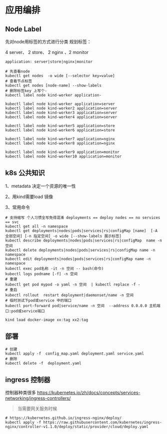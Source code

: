 # 应用编排

## Node Label

先对node用标签的方式进行分类 规划标签：

4 server、 2 store、 2 nginx 、2 monitor

```
application: server|store|nginx|monitor
```

```shell
# 先查看node
kubectl get nodes  -o wide [--selector key=value]
# 查看节点标签
kubectl get nodes [node-name] --show-labels 
# 删除标签key 上写个-
kubectl label node kind-worker application-

kubectl label node kind-worker application=server
kubectl label node kind-worker2 application=server
kubectl label node kind-worker3 application=server
kubectl label node kind-worker4 application=server

kubectl label node kind-worker5 application=store
kubectl label node kind-worker6 application=store

kubectl label node kind-worker7 application=nginx
kubectl label node kind-worker8 application=nginx

kubectl label node kind-worker9 application=monitor
kubectl label node kind-worker10 application=monitor
```

## k8s 公共知识

1、metadata 决定一个资源的唯一性

2、用kind需要load 镜像

3、常用命令

```shell
# 支持缩写 个人习惯全写免得混淆 deployments == deploy nodes == no services == svc
kubectl get all -n namespace
kubectl get deployments|nodes|pods|services|rs|configMap [name]  [-A 全部空间] [-n 指定空间] -o wide [--show-labels 展示标签] 
kubectl describe deployments|nodes|pods|services|rs|configMap  name -n 空间
kubectl delete deployments|nodes|pods|services|rs|configMap name -n namespace
kubectl edit deployments|nodes|pods|services|rs|configMap name -n namespace
kubectl exec pod名称 -it -n 空间 -- bash(命令)
kubectl logs podname [-f] -n 空间
# 重建
kubectl get pod mypod -o yaml -n 空间  | kubectl replace -f -
# 重启
kubectl rollout  restart deployment|daemonset/name -n 空间
# 临时测试下pod或service 中的端口
kubectl port-forward pod|service/name -n 空间  --address 0.0.0.0 主机端口:pod或service端口
```

```shell
kind load docker-image xx:tag xx2:tag
```

## 部署

```shell
# 创建
kubectl apply -f  config_map.yaml deployment.yaml service.yaml
# 删除
kubectl delete -f  deployment.yaml

```

## ingress 控制器

控制器种类很多 https://kubernetes.io/zh/docs/concepts/services-networking/ingress-controllers/
> 当需要网关服务时候

```shell
# https://kubernetes.github.io/ingress-nginx/deploy/
kubectl apply -f https://raw.githubusercontent.com/kubernetes/ingress-nginx/controller-v1.1.0/deploy/static/provider/cloud/deploy.yaml
```